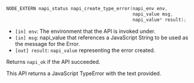 <!-- YAML
added: v8.0.0
-->
```C
NODE_EXTERN napi_status napi_create_type_error(napi_env env,
                                               napi_value msg,
                                               napi_value* result);
```
- `[in] env`: The environment that the API is invoked under.
- `[in] msg`: napi_value that references a JavaScript String to be
used as the message for the Error.
- `[out] result`: `napi_value` representing the error created.

Returns `napi_ok` if the API succeeded.

This API returns a JavaScript TypeError with the text provided.


